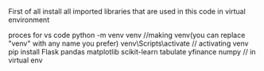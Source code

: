 First of all install all imported libraries that are used in this code in virtual environment

proces for vs code
python -m venv venv  //making venv(you can replace "venv" with any name you prefer)
venv\Scripts\activate  // activating venv
pip install Flask pandas matplotlib scikit-learn tabulate yfinance numpy // in virtual env
